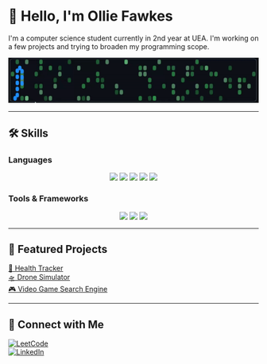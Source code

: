 # 👋 Hello, I'm Ollie Fawkes

I'm a computer science student currently in 2nd year at UEA. I'm working on a few projects and trying to broaden my programming scope.

<p align="center">
 <img src="assests/snake.gif" width="700"/>
</p>

---

## 🛠️ Skills

### Languages
<p align="center">
  <img src="https://img.shields.io/badge/Java-ED8B00?logo=java&logoColor=white" />
  <img src="https://img.shields.io/badge/Python-3776AB?logo=python&logoColor=white" />
  <img src="https://img.shields.io/badge/JavaScript-F7DF1E?logo=javascript&logoColor=black" />
  <img src="https://img.shields.io/badge/HTML-E34F26?logo=html5&logoColor=white" />
  <img src="https://img.shields.io/badge/CSS-1572B6?logo=css3&logoColor=white" />
</p>

### Tools & Frameworks
<p align="center">
  <img src="https://img.shields.io/badge/React-61DAFB?logo=react&logoColor=white" />
  <img src="https://img.shields.io/badge/Spring_Boot-6DB33F?logo=spring&logoColor=white" />
  <img src="https://img.shields.io/badge/Vercel-000000?logo=vercel&logoColor=white" />
</p>

---

## 🚀 Featured Projects

[🚀 Health Tracker](https://github.com/ConnorGowerr/Software-Engineering-project)  
[🛸 Drone Simulator](https://github.com/fawkeso16/RoughDroneMontor-SimService-first-rough-draft-)  
[🎮 Video Game Search Engine](https://github.com/fawkeso16/Videogame-ir-searchengine)

---

## 💬 Connect with Me

[![LeetCode](https://img.shields.io/badge/LeetCode-Profile-blue?style=for-the-badge&logo=leetcode&logoColor=white)](https://leetcode.com/u/Oliver_f/)  
[![LinkedIn](https://img.shields.io/badge/LinkedIn-Profile-blue?style=for-the-badge&logo=linkedin&logoColor=white)](https://www.linkedin.com/in/oliver-fawkes-b96078185)
